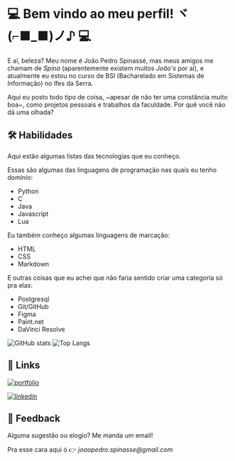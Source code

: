 
# 💻 Bem vindo ao meu perfil! ヾ(⌐■_■)ノ♪ 💻
E aí, beleza? Meu nome é João Pedro Spinassé, mas meus amigos me chamam de *Spina* (aparentemente existem muitos _João's_ por aí), e atualmente eu estou no curso de BSI (Bacharelado em Sistemas de Informação) no Ifes da Serra.

Aqui eu posto todo tipo de coisa, ~apesar de não ter uma constância muito boa~, como projetos pessoais e trabalhos da faculdade. Por quê você não dá uma olhada?

## 🛠 Habilidades

Aqui estão algumas listas das tecnologias que eu conheço.

Essas são algumas das linguagens de programação nas quais eu tenho domínio:
* Python
* C
* Java
* Javascript
* Lua

Eu também conheço algumas linguagens de marcação:
* HTML
* CSS
* Markdown

E outras coisas que eu achei que não faria sentido criar uma categoria só pra elas:
* Postgresql
* Git/GitHub
* Figma
* Paint.net
* DaVinci Resolve

![GitHub stats](https://github-readme-stats.vercel.app/api?username=JP-76&show_icons=true&theme=transparent)
![Top Langs](https://github-readme-stats.vercel.app/api/top-langs/?username=JP-76&layout=compact&theme=transparent)

## 🔗 Links
[![portfolio](https://img.shields.io/badge/my_portfolio-000?style=for-the-badge&logo=ko-fi&logoColor=white)](https://jp-76.github.io/portfolio/)

[![linkedin](https://img.shields.io/badge/linkedin-0A66C2?style=for-the-badge&logo=linkedin&logoColor=white)](https://www.linkedin.com/in/jo%C3%A3o-pedro-spinass%C3%A9-viana-a62543239/)


## 🔁 Feedback

Alguma sugestão ou elogio? Me manda um email!

Pra esse cara aqui ó 👉 _joaopedro.spinasse@gmail.com_

